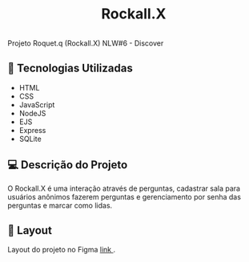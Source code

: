 <h1 align="center">
Rockall.X
</h1>

<img src="">

Projeto Roquet.q (Rockall.X)  NLW#6 - Discover

## 🚀 Tecnologias Utilizadas


- HTML
- CSS
- JavaScript
- NodeJS
- EJS
- Express
- SQLite

## 💻 Descrição do Projeto

O Rockall.X é uma interação através de perguntas, cadastrar sala para usuários anônimos fazerem perguntas e gerenciamento por senha das perguntas e marcar como lidas.

## 🔖 Layout

Layout do projeto no Figma [ link ](https://www.figma.com/file/vp3iFfd1ohCbHyDX9jCiQi/Roquet.q).
